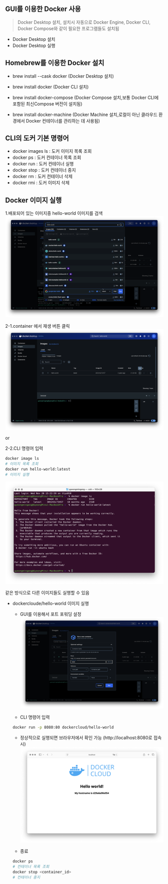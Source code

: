 ## GUI를 이용한 Docker 사용
> Docker Desktop 설치, 설치시 자동으로 Docker Engine, Docker CLI, Docker Compose와 같이 필요한 프로그램들도 설치됨

  - Docker Desktop 설치
  - Docker Desktop 실행

## Homebrew를 이용한 Docker 설치
  - brew install --cask docker (Docker Desktop 설치)

  - brew install docker (Docker CLI 설치)
  - brew install docker-compose (Docker Compose 설치,보통 Docker CLI에 포함된 최신Compose 버전이 설치됨)
  - brew install docker-machine (Docker Machine 설치,로컬이 아닌 클라우드 환경에서 Docker 컨테이너를 관리하는 데 사용됨)

## CLI의 도커 기본 명령어
  - docker images ls : 도커 이미지 목록 조회
  - docker ps : 도커 컨테이너 목록 조회
  - docker run : 도커 컨테이너 실행
  - docker stop : 도커 컨테이너 중지
  - docker rm : 도커 컨테이너 삭제
  - docker rmi : 도커 이미지 삭제

## Docker 이미지 실행
  
  1.배포되어 있는 이미지중 hello-world 이미지를 검색
  ![docker_2-1](../images/docker_2-1.png)

  2-1.container 에서 재생 버튼 클릭
  ![docker_2-2](../images/docker_2-2.png)

  or 

  2-2.CLI 명령어 입력
  
  ```zsh
  docker image ls
  # 이미지 목록 조회
  docker run hello-world:latest
  # 이미지 실행
  ```
  ![docker_2-3](../images/docker_2-3.png)

같은 방식으로 다른 이미지들도 실행할 수 있음

- dockercloude/hello-world 이미지 실행
  - GUI를 이용해서 포트 포워딩 설정
  ![docker_2-4](../images/docker_2-4.png)

  - CLI 명령어 입력
  ```zsh
  docker run -p 8080:80 dockercloud/hello-world
  ```
  - 정상적으로 실행되면 브라우저에서 확인 가능 (http://localhost:8080로 접속시)
  ![docker_2-5](../images/docker_2-5.png)
  
  - 종료
  ```zsh
  docker ps
  # 컨테이너 목록 조회
  docker stop <container_id>
  # 컨테이너 중지
  ```